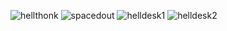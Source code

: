 ![hellthonk](https://i.imgur.com/FqSs6be.png)
![spacedout](https://i.imgur.com/LUqdG3w.jpg)
![helldesk1](https://i.imgur.com/gG9hOFy.png)
![helldesk2](https://i.imgur.com/S8wN4wN.png)
